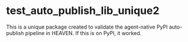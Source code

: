 # test_auto_publish_lib_unique2

This is a unique package created to validate the agent-native PyPI auto-publish pipeline in HEAVEN. If this is on PyPI, it worked.